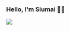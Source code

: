 ### Hello, I'm Siumai 👋🏻

[![](https://github-readme-stats.vercel.app/api?username=siumai1111&count_private=false&show_icons=true)](https://github.com/siumai1111)
